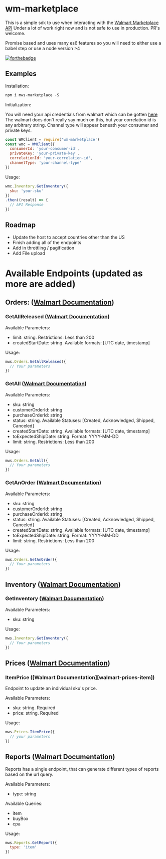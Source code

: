# wm-marketplace

This is a simple sdk to use when interacting with the [Walmart Marketplace API][apiDocs]
Under a lot of work right now and is not safe to use in production. PR's welcome.

Promise based and uses many es6 features so you will need to either use a babel step or use a node version >4

[![forthebadge](http://forthebadge.com/badges/no-ragrets.svg)](http://forthebadge.com)

## Examples

Installation:

```js
npm i mws-marketplace -S
```

Initialization:

You will need your api credentials from walmart which can be gotten [here][credentials]
The walmart docs don't really say much on this, but your correlation id is any arbitrary string.
Channel type will appear beneath your consumer and private keys.

```js
const WMClient = require('wm-marketplace')
const wmc = WMClient({
  consumerId: 'your-consumer-id',
  privateKey: 'your-private-key',
  correlationId: 'your-correlation-id',
  channelType: 'your-channel-type'
})
```

Usage:

```js
wmc.Inventory.GetInventory({
  sku: 'your-sku'
})
.then((result) => {
  // API Response
})
```

## Roadmap
* Update the host to accept countries other than the US
* Finish adding all of the endpoints
* Add in throttling / pagification
* Add File upload

# Available Endpoints (updated as more are added)

## Orders: ([Walmart Documentation][walmart-orders])

### GetAllReleased ([Walmart Documentation][walmart-orders-getallrealeased])

Available Parameters:
* limit: string. Restrictions: Less than 200
* createdStartDate: string. Available formats: [UTC date, timestamp]

Usage:
```js
mws.Orders.GetAllReleased({
  // Your parameters
})
```

### GetAll ([Walmart Documentation][walmart-orders-getall])

Available Parameters:
* sku: string
* customerOrderId: string
* purchaseOrderId: string
* status: string. Available Statuses: [Created, Acknowledged, Shipped, Canceled]
* createdStartDate: string. Available formats: [UTC date, timestamp]
* toExpectedShipDate: string. Format: YYYY-MM-DD
* limit: string. Restrictions: Less than 200

Usage:
```js
mws.Orders.GetAll({
  // Your parameters
})
```

### GetAnOrder ([Walmart Documentation][walmart-orders-getorder])

Available Parameters:
* sku: string
* customerOrderId: string
* purchaseOrderId: string
* status: string. Available Statuses: [Created, Acknowledged, Shipped, Canceled]
* createdStartDate: string. Available formats: [UTC date, timestamp]
* toExpectedShipDate: string. Format: YYYY-MM-DD
* limit: string. Restrictions: Less than 200

Usage:
```js
mws.Orders.GetAnOrder({
  // Your parameters
})
```

## Inventory ([Walmart Documentation][walmart-inventory])

### GetInventory ([Walmart Documentation][walmart-inventory-get])

Available Parameters:
* sku: string

Usage:
```js
mws.Inventory.GetInventory({
  // Your parameters
})
```

## Prices ([Walmart Documentation][walmart-prices])

### ItemPrice ([Walmart Documentation][walmart-prices-item])

Endpoint to update an individual sku's price.

Available Parameters:
* sku: string. Required
* price: string. Required

Usage:
```js
mws.Prices.ItemPrice({
  // your parameters
})
```

## Reports ([Walmart Documentation][walmart-reports])

Reports has a single endpoint, that can generate different types of reports based on the url query.

Available Parameters:
* type: string

Available Queries:
* item
* buyBox
* cpa

Usage:
```js
mws.Reports.GetReport({
  type: 'item'
})
```

[apiDocs]: https://developer.walmart.com/#/apicenter/marketPlace/latest
[credentials]: https://seller.walmart.com/api-key

[walmart-orders]: https://developer.walmart.com/#/apicenter/marketPlace/latest#orderManagement
[walmart-orders-getallrealeased]: https://developer.walmart.com/#/apicenter/marketPlace/latest#getAllReleasedOrders
[walmart-orders-getall]: https://developer.walmart.com/#/apicenter/marketPlace/latest#getAllOrders
[walmart-orders-getorder]: https://developer.walmart.com/#/apicenter/marketPlace/latest#getAnOrder

[walmart-inventory]: https://developer.walmart.com/#/apicenter/marketPlace/latest#inventoryManagement
[walmart-inventory-get]: https://developer.walmart.com/#/apicenter/marketPlace/latest#getInventoryForAnItem

[walmart-prices]: https://developer.walmart.com/#/apicenter/marketPlace/latest#priceManagement
[walmart-prices-get]: https://developer.walmart.com/#/apicenter/marketPlace/latest#updateAPrice

[walmart-reports]: https://developer.walmart.com/#/apicenter/marketPlace/latest#getReport